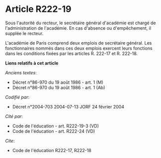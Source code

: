# Article R222-19

Sous l'autorité du recteur, le secrétaire général d'académie est chargé de l'administration de l'académie. En cas d'absence
ou d'empêchement, il supplée le recteur.

L'académie de Paris comprend deux emplois de secrétaire général. Les fonctionnaires nommés dans ces deux emplois exercent
leurs fonctions dans les conditions fixées par les articles R. 222-17 et R. 222-18.

**Liens relatifs à cet article**

_Anciens textes_:

  - Décret n°86-970 du 19 août 1986 - art. 1 (M)
  - Décret n°86-970 du 19 août 1986 - art. 1 (Ab)

_Codifié par_:

  - Décret n°2004-703 2004-07-13 JORF 24 février 2004

_Cité par_:

  - Code de l'éducation - art. R222-19-3 (VD)
  - Code de l'éducation - art. R222-24 (VD)

_Cite_:

  - Code de l'éducation R222-17, R222-18
